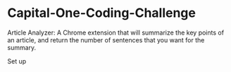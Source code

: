 # Capital-One-Coding-Challenge
Article Analyzer: A Chrome extension that will summarize the key points of an article, and return the number of sentences that you want for the summary. 

Set up 

